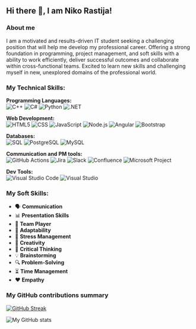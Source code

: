 ## Hi there 👋, I am Niko Rastija!

<h3>About me</h3>
I am a motivated and results-driven IT student seeking a challenging position that will help me develop my
professional career. Offering a strong foundation in programming, project management, and soft skills with a
ability to work efficiently, deliver successful outcomes and collaborate within cross-functional teams. Excited
to learn new skills and challenging myself in new, unexplored domains of the professional world.

<h3>My Technical Skills:</h3>

<p>
  <b>Programming Languages:</b><br>
  <img alt="C++" src="https://img.shields.io/badge/-C++-00599C?style=flat-square&logo=c%2B%2B&logoColor=white" />
  <img alt="C#" src="https://img.shields.io/badge/-C%23-239120?style=flat-square&logo=c-sharp&logoColor=white" />
  <img alt="Python" src="https://img.shields.io/badge/-Python-3776AB?style=flat-square&logo=python&logoColor=white" />
  <img alt=".NET" src="https://img.shields.io/badge/.NET-512BD4?style=flat-square&logo=.net&logoColor=white" />


  <b>Web Development:</b><br>
  <img alt="HTML5" src="https://img.shields.io/badge/-HTML5-E34F26?style=flat-square&logo=html5&logoColor=white" />
  <img alt="CSS" src="https://img.shields.io/badge/-CSS-1572B6?style=flat-square&logo=css3&logoColor=white" />
  <img alt="JavaScript" src="https://img.shields.io/badge/-JavaScript-F7DF1C?style=flat-square&logo=javascript&logoColor=black" />
  <img alt="Node.js" src="https://img.shields.io/badge/-Node.js-43853D?style=flat-square&logo=Node.js&logoColor=white" />
  <img alt="Angular" src="https://img.shields.io/badge/-Angular-DD0031?style=flat-square&logo=angular&logoColor=white" />
  <img alt="Bootstrap" src="https://img.shields.io/badge/-Bootstrap-7952B3?style=flat-square&logo=bootstrap&logoColor=white" />


  <b>Databases:</b><br>
  <img alt="SQL" src="https://img.shields.io/badge/-SQL-003B57?style=flat-square&logo=database&logoColor=white" />
  <img alt="PostgreSQL" src="https://img.shields.io/badge/-PostgreSQL-4169E1?style=flat-square&logo=postgresql&logoColor=white" />
  <img alt="MySQL" src="https://img.shields.io/badge/-MySQL-00758F?style=flat-square&logo=mysql&logoColor=white" />


  <b>Communication and PM tools:</b><br>
  <img alt="GitHub Actions" src="https://img.shields.io/badge/-GitHub_Actions-2088FF?style=flat-square&logo=github-actions&logoColor=white" />
  <img alt="Jira" src="https://img.shields.io/badge/Jira-0052CC?style=flat-square&logo=jira&logoColor=white" />
  <img alt="Slack" src="https://img.shields.io/badge/Slack-4A154B?style=flat-square&logo=slack&logoColor=white" />
  <img alt="Confluence" src="https://img.shields.io/badge/Confluence-00376B?style=flat-square&logo=confluence&logoColor=white" />
  <img alt="Microsoft Project" src="https://img.shields.io/badge/Microsoft_Project-0078D4?style=flat-square&logo=microsoft&logoColor=white" />

  <b>Dev Tools:</b><br>
  <img alt="Visual Studio Code" src="https://img.shields.io/badge/Visual_Studio_Code-007ACC?style=flat-square&logo=visual-studio-code&logoColor=white" />
  <img alt="Visual Studio" src="https://img.shields.io/badge/Visual_Studio-5C2D91?style=flat-square&logo=visual-studio&logoColor=white" />
</p>


<h3>My Soft Skills:</h3>

<ul>
  <li>🗣️ <b>Communication</b></li>
  <li>📊 <b>Presentation Skills</b></li>
  <li>🤝 <b>Team Player</b></li>
  <li>🌟 <b>Adaptability</b></li>
  <li>💪 <b>Stress Management</b></li>
  <li>🎨 <b>Creativity</b></li>
  <li>🧠 <b>Critical Thinking</b></li>
  <li>💡 <b>Brainstorming</b></li>
  <li>🔍 <b>Problem-Solving</b></li>
  <li>⏳ <b>Time Management</b></li>
  <li>❤️ <b>Empathy</b></li>
</ul>

<h3>My GitHub contributions summary</h3>

[![GitHub Streak](https://github-readme-streak-stats.herokuapp.com?user=nrastija&theme=dark&ring=fb4362&file=fb4362&currStreakNum=fb4362&currStreakLabel=fb4362&hide_border=true)](https://git.io/streak-stats)

![My GitHub stats](https://github-readme-stats.vercel.app/api?username=nrastija&hide_border=true&show_icons=true&bg_color=151515&title_color=fb4362&icon_color=fb4362&text_bold=false&text_color=9e9e9e)
